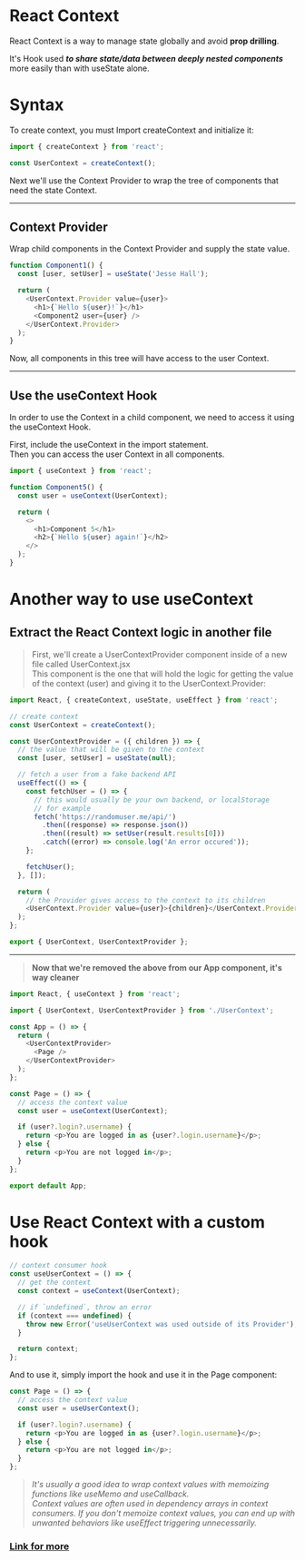 # React Context

React Context is a way to manage state globally and avoid **prop drilling**.

It's Hook used _**to share state/data between deeply nested components**_ more easily than with useState alone.

# Syntax

To create context, you must Import createContext and initialize it:

```js
import { createContext } from 'react';

const UserContext = createContext();
```

Next we'll use the Context Provider to wrap the tree of components that need the state Context.

<hr>

## Context Provider

Wrap child components in the Context Provider and supply the state value.

```js
function Component1() {
  const [user, setUser] = useState('Jesse Hall');

  return (
    <UserContext.Provider value={user}>
      <h1>{`Hello ${user}!`}</h1>
      <Component2 user={user} />
    </UserContext.Provider>
  );
}
```

Now, all components in this tree will have access to the user Context.

<hr>

## Use the useContext Hook

In order to use the Context in a child component, we need to access it using the useContext Hook.

First, include the useContext in the import statement.  
Then you can access the user Context in all components.

```js
import { useContext } from 'react';

function Component5() {
  const user = useContext(UserContext);

  return (
    <>
      <h1>Component 5</h1>
      <h2>{`Hello ${user} again!`}</h2>
    </>
  );
}
```

# Another way to use useContext

## Extract the React Context logic in another file

> First, we'll create a UserContextProvider component inside of a new file called UserContext.jsx  
> This component is the one that will hold the logic for getting the value of the context (user) and giving it to the UserContext.Provider:

```js
import React, { createContext, useState, useEffect } from 'react';

// create context
const UserContext = createContext();

const UserContextProvider = ({ children }) => {
  // the value that will be given to the context
  const [user, setUser] = useState(null);

  // fetch a user from a fake backend API
  useEffect(() => {
    const fetchUser = () => {
      // this would usually be your own backend, or localStorage
      // for example
      fetch('https://randomuser.me/api/')
        .then((response) => response.json())
        .then((result) => setUser(result.results[0]))
        .catch((error) => console.log('An error occured'));
    };

    fetchUser();
  }, []);

  return (
    // the Provider gives access to the context to its children
    <UserContext.Provider value={user}>{children}</UserContext.Provider>
  );
};

export { UserContext, UserContextProvider };
```

<hr>

> **Now that we're removed the above from our App component, it's way cleaner**

```js
import React, { useContext } from 'react';

import { UserContext, UserContextProvider } from './UserContext';

const App = () => {
  return (
    <UserContextProvider>
      <Page />
    </UserContextProvider>
  );
};

const Page = () => {
  // access the context value
  const user = useContext(UserContext);

  if (user?.login?.username) {
    return <p>You are logged in as {user?.login.username}</p>;
  } else {
    return <p>You are not logged in</p>;
  }
};

export default App;
```

# Use React Context with a custom hook

```js
// context consumer hook
const useUserContext = () => {
  // get the context
  const context = useContext(UserContext);

  // if `undefined`, throw an error
  if (context === undefined) {
    throw new Error('useUserContext was used outside of its Provider');
  }

  return context;
};
```

And to use it, simply import the hook and use it in the Page component:

```js
const Page = () => {
  // access the context value
  const user = useUserContext();

  if (user?.login?.username) {
    return <p>You are logged in as {user?.login.username}</p>;
  } else {
    return <p>You are not logged in</p>;
  }
};
```

> _It's usually a good idea to wrap context values with memoizing functions like useMemo and useCallback.  
> Context values are often used in dependency arrays in context consumers. If you don't memoize context values, you can end up with unwanted behaviors like useEffect triggering unnecessarily._

### [Link for more](https://devtrium.com/posts/how-use-react-context-pro)
